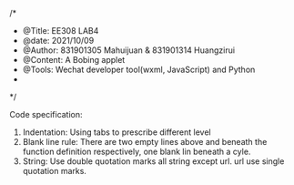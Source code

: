 /*
 * @Title: EE308 LAB4
 * @date: 2021/10/09
 * @Author: 831901305 Mahuijuan   &   831901314 Huangzirui
 * @Content: A Bobing applet
 * @Tools:  Wechat developer tool(wxml, JavaScript) and Python
 * 
 */

Code specification: 
1. Indentation: Using tabs to prescribe different level
2. Blank line rule: There are two empty lines above and beneath the function definition respectively, one blank lin beneath a cyle.
3. String: Use double quotation marks all string except url. url use single quotation marks. 
